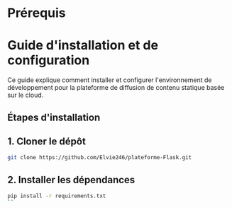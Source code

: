 # Prérequis

# Guide d'installation et de configuration

Ce guide explique comment installer et configurer l'environnement de développement pour la plateforme de diffusion de contenu statique basée sur le cloud.


## Étapes d'installation

## 1. Cloner le dépôt
````bash
git clone https://github.com/Elvie246/plateforme-Flask.git
````

## 2. Installer les dépendances
````bash
pip install -r requirements.txt
``
